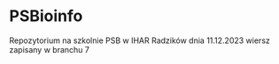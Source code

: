# PSBioinfo
Repozytorium na szkolnie PSB w IHAR Radzików dnia 11.12.2023
wiersz zapisany w branchu 7
